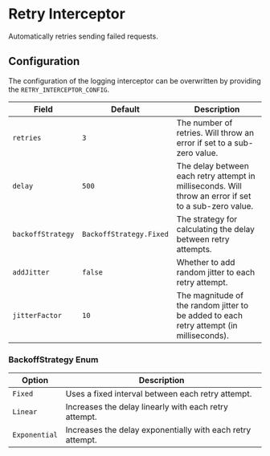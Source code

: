 # Retry Interceptor
Automatically retries sending failed requests.

## Configuration
The configuration of the logging interceptor can be overwritten by providing the `RETRY_INTERCEPTOR_CONFIG`.

| Field | Default | Description | 
|---|---|---|
| `retries` | `3` | The number of retries. Will throw an error if set to a sub-zero value. | 
| `delay` | `500` | The delay between each retry attempt in milliseconds. Will throw an error if set to a sub-zero value. | 
| `backoffStrategy` | `BackoffStrategy.Fixed` | The strategy for calculating the delay between retry attempts. | 
| `addJitter` | `false` | Whether to add random jitter to each retry attempt.  | 
| `jitterFactor` | `10` | The magnitude of the random jitter to be added to each retry attempt (in milliseconds). | 

### BackoffStrategy Enum
| Option | Description |
|---|---|
| `Fixed` | Uses a fixed interval between each retry attempt. |
| `Linear` |	Increases the delay linearly with each retry attempt. |
| `Exponential` | Increases the delay exponentially with each retry attempt. |
